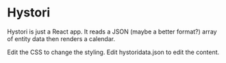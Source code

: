 # Hystori

Hystori is just a React app. It reads a JSON (maybe a better format?) array of entity data then renders a calendar.

Edit the CSS to change the styling. Edit hystoridata.json to edit the content. 
